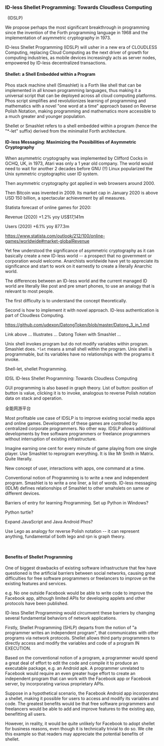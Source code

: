 ### ID-less Shellet Programming: Towards Cloudless Computing
 
 (IDSLP)

We propose perhaps the most significant breakthrough in programming since the invention of the Forth programming language in 1968 and the implementation of asymmetric cryptography in 1973.  

ID-less Shellet Programming (IDSLP) will usher in a new era of CLOUDLESS Computing, replacing Cloud Computing as the next driver of growth for computing industries, as mobile devices increasingly acts as server nodes, empowered by ID-less decentralized transactions.

#### Shellet: a Shell Embedded within a Program

Phos stack machine shell (Smashlet) is a Forth like shell that can be implemented in all known programming languages, thus making it a universal script that can be deployed across all cloud computing platforms. Phos script simplifies and revolutionizes learning of programming and mathematics with a novel "one word at a time" approach based on Reverse Polish Notation, making programming and mathematics more accessible to a much greater and younger population.

Shellet or Smashlet refers to a shell embedded within a program (hence the "&ast;-let" suffix) derived from the minimalist Forth architecture.


#### ID-less Messaging: Maximizing the Possibilities of Asymmetric Cryptography

When asymmetric cryptography was implemented by Clifford Cocks in GCHQ, UK, in 1973, Atari was only a 1 year old company. The world would need to wait for another 2 decades before GNU (!!) Linux  popularized the Unix symmetric cryptographic user ID system.

Then asymmetric cryptography got applied in web browsers around 2000.

Then Bitcoin was invented in 2009. Its market cap in January 2020 is above USD 150 billion, a spectacular achievement by all measures. 

Statista forecast of online games for 2020:

Revenue (2020) +1.2% yoy US$17,141m

Users (2020) +6.1% yoy 877.3m 

https://www.statista.com/outlook/212/100/online-games/worldwide#market-globalRevenue

Yet few understood the significance of asymmetric cryptography as it can basically create a new ID-less world -- a prospect that no government or corporation would welcome. Anarchists worldwide have yet to appreciate its significance and start to work on it earnestly to create a literally Anarchic world.

The differences between an ID-less world and the current managed ID world are literally like post and pre smart phones, to use an analogy that is relevant to most people.  


The first difficulty is to understand the concept theoretically.

Second is how to implement it with novel approach. ID-less authentication is part of Cloudless Computing. 

https://github.com/udexon/DatongToken/blob/master/Datong_3_in_1.md

Link above ... Illustrates ... Datong Token with Smashlet ... 

Unix shell invokes program but do not modify variables within program. Smashlet does. `*let` means a small shell within the program. Unix shell is programmable, but its variables have no relationships with the programs it invoke. 

Shell-let, shellet Programming.

IDSL ID-less Shellet Programming: Towards Cloudless Computing

GUI programming is also based in graph theory. List of button: position of button is value, clicking it is to invoke, analogous to reverse Polish notation data on stack and operation. 

全能网游平台

Most profitable use case of IDSLP is to improve existing social media apps and online games. Development of these games are controlled by centralized corporate programmers. No other way. IDSLP allows additional developments by free software programmers or freelance programmers without interruption of existing infrastructure.



Imagine earning one cent for every minute of game playing from one single player. Use Smashlet to reprogram everything. It is like Mr Smith in Matrix. Quite literally. 

New concept of user, interactions with apps, one command at a time.

Conventional notion of Programming is to write a new and independent program. Smashlet is to write a one liner, a list of words. ID-less messaging (IDLM) defines relationships of Smashlet to other smahslets on same or different devices.





Barriers of entry for learning Programming. Set up Python in Windows?

Python turtle?

Expand JavaScript and Java Android Phos? 


Use Lego as analogy for reverse Polish notation -- it can represent anything, fundamental of both lego and rpn is graph theory. 


  
#### Benefits of Shellet Programming

One of biggest drawbacks of existing software infrastructure that few have questioned is the artificial barriers between social networks, causing great difficulties for free software programmers or freelancers to improve on the existing features and services.

e.g. No one outside Facebook would be able to write code to improve the Facebook app, although limited APIs for developing applets and other protocols have been published.

ID-less Shellet Programming would circumvent these barriers by changing several fundamental behaviors of network applications. 

Firstly, Shellet Programming (SHLP) departs from the notion of "a programmer writes an independent program", that communicates with other programs via network protocols. Shellet allows third party programmers to directly access and modify the variables and code of a program IN EXECUTION. 

Based on the conventional notion of a program, a programmer would spend a great deal of effort to edit the code and compile it to produce an executable package, e.g. an Android apk. A programmer unrelated to Facebook would require an even greater huge effort to create an independent program that can work with the Facebook app or Facebook server, by incorporating various proprietary APIs. 

Suppose in a hypothetical scenario, the Facebook Android app incorporates a shellet, making it possible for users to access and modify its variables and code. The greatest benefits would be that free software programmers and freelancers would be able to add and improve features to the existing app, benefitting all users. 

However, in reality, it would be quite unlikely for Facebook to adopt shellet for business reasons, even though it is technically trivial to do so. We cite this example so that readers may appreciate the potential benefits of shellet. 
